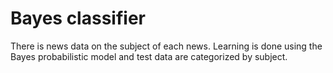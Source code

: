 # Bayes classifier

There is news data on the subject of each news.
Learning is done using the Bayes probabilistic model and test data are categorized by subject.
